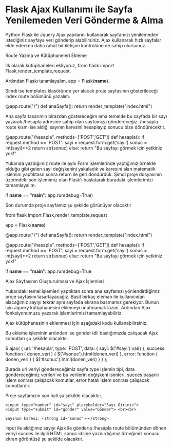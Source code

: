 # Flask Ajax Kullanımı ile Sayfa Yenilemeden Veri Gönderme & Alma

Python Flask ile Jquery Ajax yapılarını kullanarak sayfamızı yenilemeden istediğiniz sayfaya veri gönderip alabilirsiniz. Ajax kullanarak hızlı sayfalar elde ederken daha rahat bir iletişim kontrolüne de sahip olursunuz.

Route Yazma ve Kütüphaneleri Ekleme

İlk olarak kütüphaneleri ekliyoruz, from flask import Flask,render_template,request.




Ardından Flaskı tanımlayalım, app = Flask(__name__).

Şimdi ise templates klasöründe yer alacak proje sayfasının gösterileceği index route bölümünü yazalım. 

@app.route("/")
def anaSayfa():
    return render_template("index.html")


Ana sayfa tasarımın birazdan göstereceğim ama temelde bu sayfada bir sayı yazarak /hesapla adresine sahip olan sayfamıza göndereceğiz. /hesapla route kısmı ise aldığı sayının karesini hesaplayıp sonucu bize döndürecektir.

@app.route("/hesapla", methods=['POST','GET'])
def hesapla():
    if request.method == 'POST':
        sayi = request.form.get('sayi') 
        sonuc = int(sayi)**2
        return str(sonuc)
    else:
        return "Bu sayfayı görmek için yetkiniz yok!"



Yukarıda yazdığımız route ile aynı Form işlemlerinde yaptığımız örnekte olduğu gibi gelen sayi değişkenini yakaladık ve karesini alan matematik işlemini yaptıktasn sonra return ile geri döndürdük. Şimdi proje dosyasının üzerindeki son işlemimiz olan Flask’ı başlatarak buradaki işlemlerimizi tamamlayalım.


if __name__ == "__main__":
    app.run(debug=True)












Son durumda proje sayfamız şu şekilde görünüyor olacaktır

from flask import Flask,render_template,request 

app = Flask(__name__)

@app.route("/")
def anaSayfa():
    return render_template("index.html")


@app.route("/hesapla", methods=['POST','GET'])
def hesapla():
    if request.method == 'POST':
        sayi = request.form.get('sayi') 
        sonuc = int(sayi)**2
        return str(sonuc)
    else:
        return "Bu sayfayı görmek için yetkiniz yok!"


if __name__ == "__main__":
    app.run(debug=True

Ajax Sayfasının Oluşturulması ve Ajax İşlemleri

Yukarıdaki temel işlemleri yaptıktan sonra ana sayfamızı yönlendirdiğimiz proje sayfasını tasarlayacağız. Basit birkaç eleman ile kullanıcıdan alacağımız sayıyı tekrar aynı sayfada ekrana basmamız gerekiyor. Bunun için Jquery kütüphanesini eklemeyi unutmamak lazım. Ardından Ajax fonksiyonumuzu yazarak işlemlerimizi tamamlayabiliriz.

Ajax kütüphanesinin eklenmesi için aşağıdaki kodu kullanabilirsiniz.

<script src="//ajax.googleapis.com/ajax/libs/jquery/1.9.1/jquery.min.js"></script>








Bu ekleme işleminin ardından ise gonder idli bastığımızda çalışacak Ajax komutları şu şekilde olacaktır. 

$.ajax( {
        url: '/hesapla',
        type: 'POST',
        data: {
                sayi: $('#sayi').val()
        },
        success: function ( donen_veri ) {
                $('#sonuc').html(donen_veri)
        },
        error: function ( donen_veri ) {
                $('#sonuc').html(donen_veri)
        }
} );

Burada url veriyi göndereceğimiz sayfa type işlemin tipi, data göndereceğimiz verileri ve bu verilerin değişkeni isimleri, succes başarılı işlem sonrası çalışacak komutlar, error  hatalı işlem sonrası çalışacak komutlardır.
























Proje sayfamızın son hali şu şekilde olacaktır:,

<!DOCTYPE html>
<html>
<head>
    <meta charset="utf-8">
    <meta http-equiv="X-UA-Compatible" content="IE=edge">
    <title>Flask Ajax Örneği</title>
    <meta name="viewport" content="width=device-width, initial-scale=1">
</head>
<body>

    <input type="number" id="sayi" placeholder="Sayı Giriniz"> 
    <input type="submit" id="gonder" value="Gönder"> <br><br>

    Sayının karesi: <strong id="sonuc">-</strong>


<script src="//ajax.googleapis.com/ajax/libs/jquery/1.9.1/jquery.min.js"></script>
<script type=text/javascript>

    $(function() {
        $('#gonder').bind('click', function() {

            $.ajax( {
                url: '/hesapla',
                type: 'POST',
                data: {
                    sayi: $('#sayi').val()
                },
                success: function ( donen_veri ) {
                    $('#sonuc').html(donen_veri)
                },
                error: function ( donen_veri ) {
                    $('#sonuc').html(donen_veri)
                }
            } );

        });
    });

</script>
</body>
</html>





input ile aldığımız sayıyı Ajax ile gönderip /hesapla route bölümünden dönen veriyi succes  ile ilgili HTML sonuc idsine yazdırdığımız örneğimiz sonucu ekran görüntüsü şu şekilde olacaktır. 






